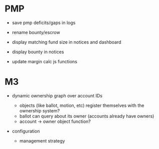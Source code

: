# PMP

- save pmp deficits/gaps in logs
- rename bounty/escrow

- display matching fund size in notices and dashboard
- display bounty in notices
- update margin calc js functions

# M3

- dynamic ownership graph over account IDs
  - objects (like ballot, motion, etc) register themselves with the ownership system?
  - ballot can query about its owner (accounts already have owners)
  - account -> owner object function?

- configuration
  - management strategy
